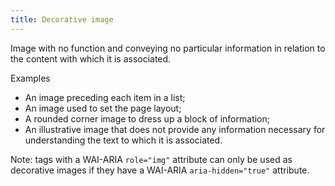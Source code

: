 ```yaml
---
title: Decorative image
---
```


Image with no function and conveying no particular information in relation to the content with which it is associated. 

Examples

- An image preceding each item in a list;
- An image used to set the page layout;
- A rounded corner image to dress up a block of information;
- An illustrative image that does not provide any information necessary for understanding the text to which it is associated.

Note: tags with a WAI-ARIA `role="img"` attribute can only be used as decorative images if they have a WAI-ARIA `aria-hidden="true"` attribute.
